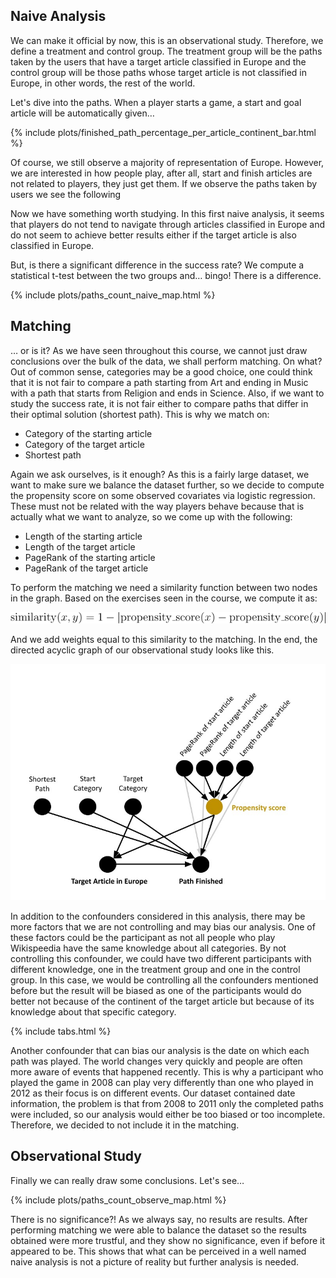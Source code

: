 ## Naive Analysis

We can make it official by now, this is an observational study. Therefore, we define a treatment and control group. The treatment group will be the paths taken by the users that have a target article classified in Europe and the control group will be those paths whose target article is not classified in Europe, in other words, the rest of the world. 

Let's dive into the paths. When a player starts a game, a start and goal article will be automatically given…

{% include plots/finished_path_percentage_per_article_continent_bar.html %}

Of course, we still observe a majority of representation of Europe. However, we are interested in how people play, after all, start and finish articles are not related to players, they just get them. If we observe the paths taken by users we see the following

Now we have something worth studying. In this first naive analysis, it seems that players do not tend to navigate through articles classified in Europe and do not seem to achieve better results either if the target article is also classified in Europe. 

But, is there a significant difference in the success rate? We compute a statistical t-test between the two groups and… bingo! There is a difference.

{% include plots/paths_count_naive_map.html %}

## Matching

… or is it? As we have seen throughout this course, we cannot just draw conclusions over the bulk of the data, we shall perform matching. On what? Out of common sense, categories may be a good choice, one could think that it is not fair to compare a path starting from Art and ending in Music with a path that starts from Religion and ends in Science. Also, if we want to study the success rate, it is not fair either to compare paths that differ in their optimal solution (shortest path). This is why we match on:

* Category of the starting article
* Category of the target article
* Shortest path

Again we ask ourselves, is it enough? As this is a fairly large dataset, we want to make sure we balance the dataset further, so we decide to compute the propensity score on some observed covariates via logistic regression. These must not be related with the way players behave because that is actually what we want to analyze, so we come up with the following: 

* Length of the starting article
* Length of the target article
* PageRank of the starting article
* PageRank of the target article

To perform the matching we need a similarity function between two nodes in the graph. Based on the exercises seen in the course, we compute it as:

<div>
    <img src="/assets/img/equation.png" />
</div>

And we add weights equal to this similarity to the matching. In the end, the directed acyclic graph of our observational study looks like this.
<div>
    <img src="/assets/img/DAG.jpeg" />
</div>

In addition to the confounders considered in this analysis, there may be more factors that we are not controlling and may bias our analysis. One of these factors could be the participant as not all people who play Wikispeedia have the same knowledge about all categories. 
By not controlling this confounder, we could have two different participants with different knowledge, one in the treatment group and one in the control group. In this case, we would be controlling all the confounders mentioned before but the result will be biased as one of the participants would do better not because of the continent of the target article but because of its knowledge about that specific category.

{% include tabs.html %}

Another confounder that can bias our analysis is the date on which each path was played. The world changes very quickly and people are often more aware of events that happened recently. This is why a participant who played the game in 2008 can play very differently than one who played in 2012 as their focus is on different events. Our dataset contained date information, the problem is that from 2008 to 2011 only the completed paths were included, so our analysis would either be too biased or too incomplete. Therefore, we decided to not include it in the matching.

## Observational Study

Finally we can really draw some conclusions. Let's see…

{% include plots/paths_count_observe_map.html %}

There is no significance?! As we always say, no results are results. After performing matching we were able to balance the dataset so the results obtained were more trustful, and they show no significance, even if before it appeared to be. This shows that what can be perceived in a well named naive analysis is not a picture of reality but further analysis is needed.